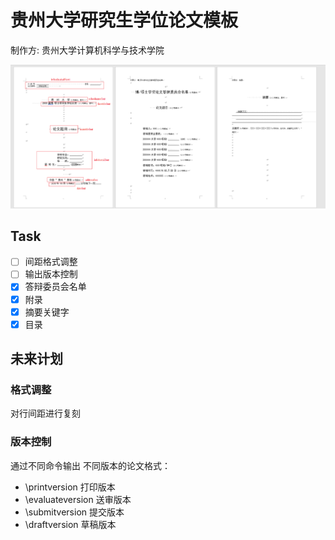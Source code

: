 # 贵州大学研究生学位论文模板
制作方: 贵州大学计算机科学与技术学院


![format](img/format.png)
## Task
- [ ] 间距格式调整
- [ ] 输出版本控制
- [X] 答辩委员会名单
- [X] 附录 
- [x] 摘要关键字
- [X] 目录

## 未来计划
### 格式调整
对行间距进行复刻
### 版本控制
通过不同命令输出 不同版本的论文格式：
-  \printversion    打印版本
- \evaluateversion 送审版本
- \submitversion   提交版本
- \draftversion    草稿版本